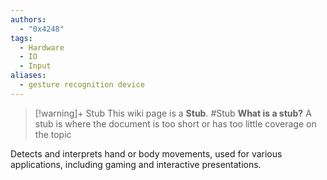 ```yaml
---
authors: 
  - "0x4248"
tags:
  - Hardware
  - IO
  - Input
aliases:
  - gesture recognition device
---
```

> [!warning]+ Stub
> This wiki page is a **Stub**.
> #Stub 
> **What is a stub?**
> A stub is where the document is too short or has too little coverage on the topic

Detects and interprets hand or body movements, used for various applications, including gaming and interactive presentations.